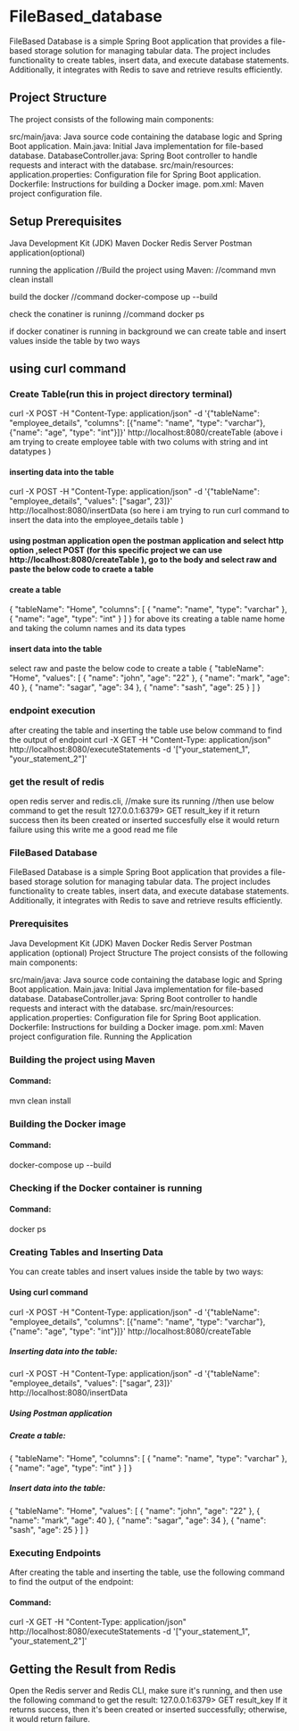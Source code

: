# FileBased_database
FileBased Database is a simple Spring Boot application that provides a file-based storage solution for managing tabular data. The project includes functionality to create tables, insert data, and execute database statements. Additionally, it integrates with Redis to save and retrieve results efficiently.

## Project Structure
The project consists of the following main components:

src/main/java: Java source code containing the database logic and Spring Boot application. Main.java: Initial Java implementation for file-based database. DatabaseController.java: Spring Boot controller to handle requests and interact with the database. src/main/resources: application.properties: Configuration file for Spring Boot application. Dockerfile: Instructions for building a Docker image. pom.xml: Maven project configuration file.

## Setup Prerequisites
Java Development Kit (JDK) Maven Docker Redis Server Postman application(optional)

running the application
//Build the project using Maven: //command mvn clean install

build the docker
//command docker-compose up --build

check the conatiner is runinng
//command docker ps

if docker conatiner is running in background
we can create table and insert values inside the table by two ways

## using curl command
### Create Table(run this in project directory terminal)
curl -X POST -H "Content-Type: application/json" -d '{"tableName": "employee_details", "columns": [{"name": "name", "type": "varchar"}, {"name": "age", "type": "int"}]}' http://localhost:8080/createTable (above i am trying to create employee table with two colums with string and int datatypes )

#### inserting data into the table
curl -X POST -H "Content-Type: application/json" -d '{"tableName": "employee_details", "values": ["sagar", 23]}' http://localhost:8080/insertData (so here i am trying to run curl command to insert the data into the employee_details table )

#### using postman application open the postman application and select http option ,select POST (for this specific project we can use http://localhost:8080/createTable ), go to the body and select raw and paste the below code to craete a table
#### create a table
{ "tableName": "Home", "columns": [ { "name": "name", "type": "varchar" }, { "name": "age", "type": "int" } ] } for above its creating a table name home and taking the column names and its data types

#### insert data into the table
select raw and paste the below code to create a table { "tableName": "Home", "values": [ { "name": "john", "age": "22" }, { "name": "mark", "age": 40 }, { "name": "sagar", "age": 34 }, { "name": "sash", "age": 25 } ] }

### endpoint execution
after creating the table and inserting the table use below command to find the output of endpoint curl -X GET -H "Content-Type: application/json" http://localhost:8080/executeStatements -d '["your_statement_1", "your_statement_2"]'

### get the result of redis
open redis server and redis.cli, //make sure its running //then use below command to get the result 127.0.0.1:6379> GET result_key if it return success then its been created or inserted succesfully else it would return failure using this write me a good read me file


### FileBased Database
FileBased Database is a simple Spring Boot application that provides a file-based storage solution for managing tabular data. The project includes functionality to create tables, insert data, and execute database statements. Additionally, it integrates with Redis to save and retrieve results efficiently.

### Prerequisites
Java Development Kit (JDK)
Maven
Docker
Redis Server
Postman application (optional)
Project Structure
The project consists of the following main components:

src/main/java: Java source code containing the database logic and Spring Boot application.
Main.java: Initial Java implementation for file-based database.
DatabaseController.java: Spring Boot controller to handle requests and interact with the database.
src/main/resources:
application.properties: Configuration file for Spring Boot application.
Dockerfile: Instructions for building a Docker image.
pom.xml: Maven project configuration file.
Running the Application
### Building the project using Maven
#### Command:
mvn clean install
### Building the Docker image
#### Command:
docker-compose up --build
### Checking if the Docker container is running
#### Command:
docker ps

### Creating Tables and Inserting Data
You can create tables and insert values inside the table by two ways:

#### Using curl command

curl -X POST -H "Content-Type: application/json" -d '{"tableName": "employee_details", "columns": [{"name": "name", "type": "varchar"}, {"name": "age", "type": "int"}]}' http://localhost:8080/createTable

##### Inserting data into the table:
curl -X POST -H "Content-Type: application/json" -d '{"tableName": "employee_details", "values": ["sagar", 23]}' http://localhost:8080/insertData

##### Using Postman application
##### Create a table:
{
  "tableName": "Home",
  "columns": [
    { "name": "name", "type": "varchar" },
    { "name": "age", "type": "int" }
  ]
}
##### Insert data into the table:
{
  "tableName": "Home",
  "values": [
    { "name": "john", "age": "22" },
    { "name": "mark", "age": 40 },
    { "name": "sagar", "age": 34 },
    { "name": "sash", "age": 25 }
  ]
}
### Executing Endpoints
After creating the table and inserting the table, use the following command to find the output of the endpoint:
#### Command:

curl -X GET -H "Content-Type: application/json" http://localhost:8080/executeStatements -d '["your_statement_1", "your_statement_2"]'
## Getting the Result from Redis
Open the Redis server and Redis CLI, make sure it's running, and then use the following command to get the result:
127.0.0.1:6379> GET result_key
If it returns success, then it's been created or inserted successfully; otherwise, it would return failure.

